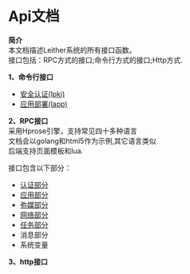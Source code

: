Api文档
========
**简介**   
本文档描述Leither系统的所有接口函数。  
接口包括：RPC方式的接口;命令行方式的接口;Http方式.

**1、命令行接口**
+ <a href="./LPki.md"> 安全认证(lpki)</a>    
+ <a href="./LApp.md"> 应用部署(lapp)</a>    

**2、RPC接口**  
采用Hprose引擎，支持常见四十多种语言  
文档会以golang和html5作为示例,其它语言类似  
后端支持页面模板和lua.   
   
接口包含以下部分：
+ <a href="./Auth.md"> 认证部分</a>  
+ <a href="./App.md" > 应用部分</a> 
+ <a href="./MiMei.md"> 弥媒部分</a>  
+ <a href="./Net.md" > 网络部分</a>    
+ <a href="./Task.md"> 任务部分</a>    
+ 消息部分    
+ 系统变量    
 

**3、http接口**

